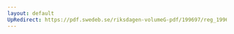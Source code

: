 ```yaml
---
layout: default
UpRedirect: https://pdf.swedeb.se/riksdagen-volumeG-pdf/199697/reg_199697/reg_199697_0488.pdf
---
```

